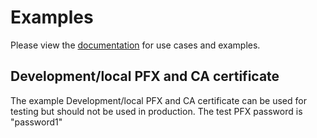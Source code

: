 # Examples

Please view the [documentation](https://thycotic.github.io/rabbitmq-helper/) for use cases and examples.

## Development/local PFX and CA certificate

The example Development/local PFX and CA certificate can be used for testing but should not be used in production. The test PFX password is "password1"

